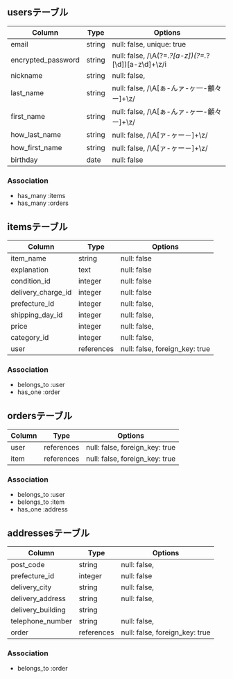 ## usersテーブル

| Column             | Type       | Options                                            |
| ------------------ | ---------- | -------------------------------------------------- |
| email              | string     | null: false, unique: true                          |
| encrypted_password | string     | null: false, /\A(?=.*?[a-z])(?=.*?[\d])[a-z\d]+\z/i|
| nickname           | string     | null: false,                                       |
| last_name          | string     | null: false, /\A[ぁ-んァ-ヶ一-龥々ー]+\z/             |
| first_name         | string     | null: false, /\A[ぁ-んァ-ヶ一-龥々ー]+\z/             |
| how_last_name      | string     | null: false, /\A[ァ-ヶー－]+\z/                      |
| how_first_name     | string     | null: false, /\A[ァ-ヶー－]+\z/                      |
| birthday           | date       | null: false                                        |

### Association

- has_many :items
- has_many :orders

## itemsテーブル

| Column                 | Type       | Options                        |
| ---------------------- | ---------- | ------------------------------ |
| item_name              | string     | null: false                    |
| explanation            | text       | null: false                    |
| condition_id           | integer    | null: false                    |
| delivery_charge_id     | integer    | null: false                    |
| prefecture_id          | integer    | null: false,                   |
| shipping_day_id        | integer    | null: false,                   |
| price                  | integer    | null: false,                   |
| category_id            | integer    | null: false,                   |
| user                   | references | null: false, foreign_key: true |

### Association

- belongs_to :user
- has_one :order

## ordersテーブル

| Column | Type       | Options                        |
| ------ | ---------- | ------------------------------ |
| user   | references | null: false, foreign_key: true |
| item   | references | null: false, foreign_key: true |
### Association

- belongs_to :user
- belongs_to :item
- has_one :address

## addressesテーブル

| Column              | Type       | Options                        |
| ------------------- | ---------- | ------------------------------ |
| post_code           | string     | null: false,                   |
| prefecture_id       | integer    | null: false                    |
| delivery_city       | string     | null: false,                   |
| delivery_address    | string     | null: false,                   |
| delivery_building   | string     |                                |
| telephone_number    | string     | null: false,                   |
| order               | references | null: false, foreign_key: true |

### Association

- belongs_to :order